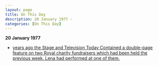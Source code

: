 ```yaml
---
layout: page
title: On This Day
description: 20 January 1977 - 
categories: [On This Day]
---
```


**20 January 1977**
* [<span id="age1"></span> years ago the Stage and Television Today Contained a double-page feature on two Royal charity fundraisers which had been held the previous week. Lena had performed at one of them.](http://127.0.0.1:4000/the%20stage%20and%20television%20today/1977/01/20/the-stage-and-television-today.html)

<!-- Script for calculating number of years ago -->
<script>
var dob = '19770120';
var year = Number(dob.substr(0, 4));
var month = Number(dob.substr(4, 2)) - 1;
var day = Number(dob.substr(6, 2));
var today = new Date();
var age1 = today.getFullYear() - year;
if (today.getMonth() < month || (today.getMonth() == month && today.getDate() < day)) {
  age1--;
}
document.getElementById("age1").innerHTML=age1;
</script>

